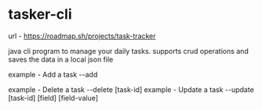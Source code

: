 # tasker-cli
url - https://roadmap.sh/projects/task-tracker

java cli program to manage your daily tasks. supports crud operations and saves the data in a local json file

example - Add a task
--add 

example - Delete a task
--delete [task-id]
example - Update a task
--update [task-id] [field] [field-value]

